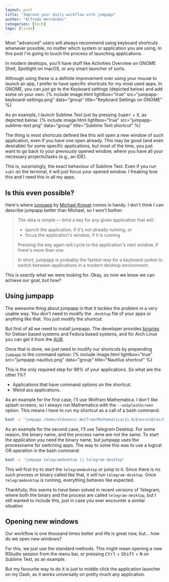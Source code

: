```yaml
---
layout: post
title: "Improve your daily workflow with jumpapp"
author: "Alfredo Hernández"
categories: [tech]
tags: [linux]
---
```


Most "advanced" users will always recommend using keyboard shortcuts whenever possible, no matter which system or application you are using. In this post I'm going to touch the process of launching applications.

In modern desktops, you'll have stuff like Activities Overview on GNOME Shell, Spotlight on macOS, or any smart launcher of sorts.

Although using these is a definite improvement over using your mouse to launch an app, I prefer to have specific shortcuts for my most used apps. In GNOME, you can just go to the Keyboard settings (depicted below) and add some on your own.
{% include image.html lightbox="true" src="jumpapp-keyboard-settings.png" data="group" title="Keyboard Settings on GNOME"  %}

As an example, I launch Sublime Text just by pressing <kbd>Super</kbd> + <kbd>X</kbd>, as depicted below:
{% include image.html lightbox="true" src="jumpapp-sublime-text.png" data="group" title="Sublime Text shortcut" %}

The thing is most shortcuts defined like this will open a new window of such application, even if you have one open already. This may be good (and even desirable) for some specific applications, but most of the time, you just want to go back to your previously opened window, where you have all your necessary projects/tasks (e.g., an IDE).

This is, surprisingly, the exact behaviour of Sublime Text. Even if you run `subl` on the terminal, it will just focus your opened window. I freaking love this and I need this in all my apps.


## Is this even possible?

Here's where [jumpapp](https://github.com/mkropat/jumpapp) by [Michael Kropat](https://github.com/mkropat) comes in handy. I don't think I can describe jumpapp better than Michael, so I won't bother:

> The idea is simple — bind a key for any given application that will:
>
> - launch the application, if it's not already running, or
> - focus the application's window, if it is running
>
> Pressing the key again will cycle to the application's next window, if there's more than one.
>
> In short, jumpapp is probably the fastest way for a keyboard-junkie to switch between applications in a modern desktop environment.

This is *exactly* what we were looking for. Okay, so now we know we can achieve our goal, but how?

## Using jumpapp

The awesome thing about jumpapp is that it tackles the problem in a very usable way. You don't need to modify the `.desktop` file of your apps or anything like that. You just modify the shortcut.

But first of all we need to install jumpapp. The developer provides [binaries](https://github.com/mkropat/jumpapp/releases) for Debian based systems and Fedora based systems, and for Arch Linux you can get it from the [AUR](https://aur.archlinux.org/packages/jumpapp-git/).

Once that is done, we just need to modify our shortcuts by prepending `jumpapp` to the command option:
{% include image.html lightbox="true" src="jumpapp-nautilus.png" data="group" title="Nautilus shortcut" %}

This is the only required step for 99% of your applications. So what are the other 1%?

- Applications that have command options on the shortcut.
- Weird ass applications.

As an example for the first case, I'll use Wolfram Mathematica. I don't like splash screens, so I always run Mathematica with the `--noSplashScreen` option. This means I have to run my shortcut as a call of a bash command:
```bash
bash -c "jumpapp /home/aldomann/.Wolfram/Mathematica/11.0/Executables/Mathematica --noSplashScreen"
```

As an example for the second case, I'll use Telegram Desktop. For some reason, the binary name, and the process name are not the same. To start the application you need the binary name, but jumpapp uses the processname for switching apps. The way to solve this was to use a logical OR operation in the bash command:
```bash
bash -c "jumpapp telegramdesktop || telegram-desktop"
```

This will first try to start the `telegramdesktop` or jump to it. Since there is no such process or binary called like that, it will run `telegram-desktop`. Once `telegramdesktop` is running, everything behaves like expected.

Thankfully, this seems to have been solved in recent versions of Telegram, where both the binary and the process are called `telegram-desktop`, but I still wanted to include this, just in case you ever encounter a similar situation

## Opening new windows

Our workflow is one thousand times better and life is great now, but... how do we open new windows?

For this, we just use the standard methods. This might mean opening a new RStudio session from the menu bar, or pressing <kbd>Ctrl</kbd> + <kbd>Shift</kbd> + <kbd>N</kbd> on Sublime Text, as an example.

But my favourite way to do it is just to middle click the application launcher on my Dash, as it works universally on pretty much any application.
